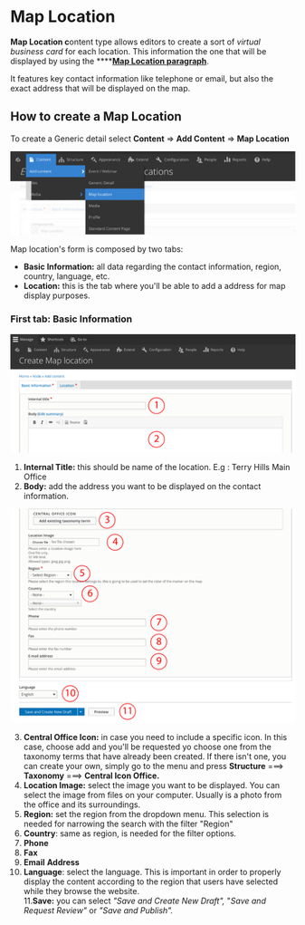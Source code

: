 # Map Location

**Map Location c**ontent type allows editors to create a sort of _virtual business card_ for each location. This information the one that will be displayed by using the ****[**Map Location paragraph**](../paragraphs/map-location.md). 

It features key contact information like telephone or email, but also the exact address that will be displayed on the map. 

## How to create a Map Location

To create a Generic detail select **Content** =&gt; **Add Content** =&gt; **Map Location**

![](../.gitbook/assets/menu_mao_content_type_mesa-de-trabajo-1.png)

Map location's form is composed by two tabs:

* **Basic Information:** all data regarding the contact information, region, country, language, etc.
* **Location:** this is the tab where you'll be able to add a address for map display purposes. 

### First tab: Basic Information

![](../.gitbook/assets/content_map_location_form_1-01.png)

   1. **Internal Title:** this should be name of the location. E.g : Terry Hills Main Office  
   2. **Body:** add the address you want to be displayed on the contact information. 

![](../.gitbook/assets/content_map_form_2-01.png)

   3. **Central Office Icon:** in case you need to include a specific icon. In this case, choose add and you'll be requested yo choose one from the taxonomy terms that have already been created. If there isn't one, you can create your own, simply go to the menu and press **Structure** ===&gt; **Taxonomy** ===&gt; **Central Icon Office.**   
   4. **Location Image:** select the image you want to be displayed. You can select the image from files on your computer. Usually is a photo from the office and its surroundings.   
   5. **Region:** set the region from the dropdown menu. This selection is needed for narrowing the search with the filter "Region"  
   6. **Country**: same as region, is needed for the filter options.  
   7. **Phone**  
   8. **Fax**  
   9. **Email** **Address**  
 10. **Language**: select the language. This is important in order to properly display the content according to the region that users have selected while they browse the website.  
  11.**Save:** you can select _"Save and Create New Draft",_ "_Save and Request Review"_ or _"Save and Publish"._

